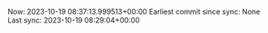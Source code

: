 Now: 2023-10-19 08:37:13.999513+00:00 Earliest commit since sync: None Last sync: 2023-10-19 08:29:04+00:00

